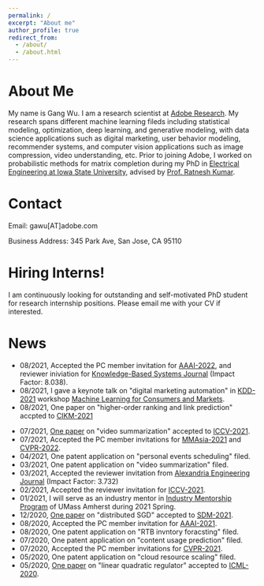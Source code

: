 ```yaml
---
permalink: /
excerpt: "About me"
author_profile: true
redirect_from: 
  - /about/
  - /about.html
---
```


About Me
======
My name is Gang Wu. I am a research scientist at [Adobe Research](https://research.adobe.com/). My research spans different machine learning fileds including statistical modeling, optimization, deep learning, and generative modeling, with data science applications such as digital marketing, user behavior modeling, recommender systems, and computer vision applications such as image compression, video understanding, etc. Prior to joining Adobe, I worked on probabilistic methods for matrix completion during my PhD in [Electrical Engineering at Iowa State University](https://www.ece.iastate.edu), advised by [Prof. Ratnesh Kumar](https://www.ece.iastate.edu/~rkumar/).

Contact
======
Email: gawu[AT]adobe.com

Business Address: 345 Park Ave, San Jose, CA 95110

Hiring Interns!
======
I am continuously looking for outstanding and self-motivated PhD student for research internship positions. Please email me with your CV if interested.


News
======
* 08/2021, Accepted the PC member invitation for [AAAI-2022](https://aaai.org/Conferences/AAAI-22/), and reviewer iniviation for [Knowledge-Based Systems Journal](https://www.journals.elsevier.com/knowledge-based-systems) (Impact Factor: 8.038).
* 08/2021, I gave a keynote talk on "digital marketing automation" in [KDD-2021](https://www.kdd.org/kdd2021/) workshop [Machine Learning for Consumers and Markets](https://sites.google.com/andrew.cmu.edu/mlcmatkdd2021/home).
* 08/2021, One paper on "higher-order ranking and link prediction" accpted to [CIKM-2021](https://www.cikm2021.org)
<!-- * 08/2021, Accepted the reviewer inivtation from  -->
* 07/2021, [One paper](http://arxiv.org/abs/2110.01774) on "video summarization" accepted to [ICCV-2021](http://iccv2021.thecvf.com/).
* 07/2021, Accepted the PC member invitations for [MMAsia-2021](https://mmasia2021.uqcloud.net) and [CVPR-2022](https://cvpr2022.thecvf.com).
* 04/2021, One patent application on "personal events scheduling" filed.
* 03/2021, One patent application on "video summarization" filed.
* 03/2021, Accepted the reviewer invitation from [Alexandria Engineering Journal](https://www.journals.elsevier.com/alexandria-engineering-journal) (Impact Factor: 3.732)
* 02/2021, Accepted the reviewer invitation for [ICCV-2021](http://iccv2021.thecvf.com/).
* 01/2021, I will serve as an industry mentor in [Industry Mentorship Program](http://ds.cs.umass.edu/industry/industry-mentorship-program) of UMass Amherst during 2021 Spring.
* 12/2020, [One paper](https://epubs.siam.org/doi/pdf/10.1137/1.9781611976700.50) on "distributed SGD" accepted to [SDM-2021](https://www.siam.org/conferences/cm/conference/sdm21).
* 08/2020, Accepted the PC member invitation for [AAAI-2021](https://aaai.org/Conferences/AAAI-21/).
* 08/2020, One patent application on "RTB invntory foracsting" filed.
* 07/2020, One patent application on "content usage prediction" filed.
* 07/2020, Accepted the PC member invitations for [CVPR-2021](https://cvpr2021.thecvf.com).
* 05/2020, One patent application on "cloud resource scaling" filed.
* 05/2020, [One paper](http://proceedings.mlr.press/v119/park20c/park20c.pdf) on "linear quadratic regulator" accepted to [ICML-2020](https://icml.cc/Conferences/2020).




